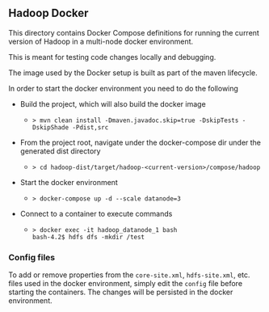## Hadoop Docker

This directory contains Docker Compose definitions for running the current version of Hadoop in a multi-node docker environment.

This is meant for testing code changes locally and debugging.

The image used by the Docker setup is built as part of the maven lifecycle.

In order to start the docker environment you need to do the following
* Build the project, which will also build the docker image
  * ```shell
    > mvn clean install -Dmaven.javadoc.skip=true -DskipTests -DskipShade -Pdist,src
    ```
* From the project root, navigate under the docker-compose dir under the generated dist directory
  * ```shell
    > cd hadoop-dist/target/hadoop-<current-version>/compose/hadoop
    ```
* Start the docker environment
  * ```shell
    > docker-compose up -d --scale datanode=3
    ```
* Connect to a container to execute commands
  * ```shell
    > docker exec -it hadoop_datanode_1 bash
    bash-4.2$ hdfs dfs -mkdir /test
    ```

### Config files

To add or remove properties from the `core-site.xml`, `hdfs-site.xml`, etc. files used in the docker environment,
simply edit the `config` file before starting the containers. The changes will be persisted in the docker environment.
